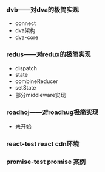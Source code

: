 ### dvb——对dva的极简实现
* connect 
* dva架构
* dva-core 

### redus——对redux的极简实现
* dispatch
* state
* combineReducer
* setState
* 部分middleware实现

### roadhoj——对roadhug极简实现
* 未开始

### react-test react cdn环境
### promise-test promise 案例